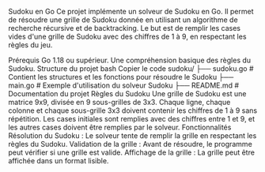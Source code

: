 Sudoku en Go
Ce projet implémente un solveur de Sudoku en Go. Il permet de résoudre une grille de Sudoku donnée en utilisant un algorithme de recherche récursive et de backtracking. Le but est de remplir les cases vides d'une grille de Sudoku avec des chiffres de 1 à 9, en respectant les règles du jeu.

Prérequis
Go 1.18 ou supérieur.
Une compréhension basique des règles du Sudoku.
Structure du projet
bash
Copier le code
sudoku/
├── sudoku.go        # Contient les structures et les fonctions pour résoudre le Sudoku
├── main.go          # Exemple d'utilisation du solveur Sudoku
├── README.md        # Documentation du projet
Règles du Sudoku
Une grille de Sudoku est une matrice 9x9, divisée en 9 sous-grilles de 3x3.
Chaque ligne, chaque colonne et chaque sous-grille 3x3 doivent contenir les chiffres de 1 à 9 sans répétition.
Les cases initiales sont remplies avec des chiffres entre 1 et 9, et les autres cases doivent être remplies par le solveur.
Fonctionnalités
Résolution du Sudoku : Le solveur tente de remplir la grille en respectant les règles du Sudoku.
Validation de la grille : Avant de résoudre, le programme peut vérifier si une grille est valide.
Affichage de la grille : La grille peut être affichée dans un format lisible.
